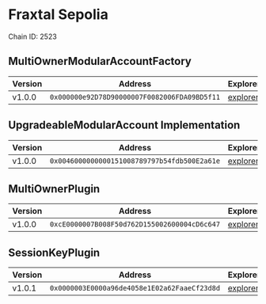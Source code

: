 # Fraxtal Sepolia

Chain ID: 2523

## MultiOwnerModularAccountFactory

| Version | Address                                      | Explorer                                                                                                 | Salt                         | Run                                                       |
| ------- | -------------------------------------------- | -------------------------------------------------------------------------------------------------------- | ---------------------------- | --------------------------------------------------------- |
| v1.0.0  | `0x000000e92D78D90000007F0082006FDA09BD5f11` | [explorer](https://explorer.testnet-sepolia.frax.com/address/0x000000e92D78D90000007F0082006FDA09BD5f11) | `0x5db157a188f31855e74efff3` | [run](../broadcast/Deploy.s.sol/2523/run-1710511981.json) |

## UpgradeableModularAccount Implementation

| Version | Address                                      | Explorer                                                                                                 | Salt                         | Run                                                       |
| ------- | -------------------------------------------- | -------------------------------------------------------------------------------------------------------- | ---------------------------- | --------------------------------------------------------- |
| v1.0.0  | `0x0046000000000151008789797b54fdb500E2a61e` | [explorer](https://explorer.testnet-sepolia.frax.com/address/0x0046000000000151008789797b54fdb500E2a61e) | `0x3249843e32cfdd3724630092` | [run](../broadcast/Deploy.s.sol/2523/run-1710511981.json) |

## MultiOwnerPlugin

| Version | Address                                      | Explorer                                                                                                 | Salt                         | Run                                                       |
| ------- | -------------------------------------------- | -------------------------------------------------------------------------------------------------------- | ---------------------------- | --------------------------------------------------------- |
| v1.0.0  | `0xcE0000007B008F50d762D155002600004cD6c647` | [explorer](https://explorer.testnet-sepolia.frax.com/address/0xcE0000007B008F50d762D155002600004cD6c647) | `0x9292f6fd68967e13eda2502d` | [run](../broadcast/Deploy.s.sol/2523/run-1710511981.json) |

## SessionKeyPlugin

| Version | Address                                      | Explorer                                                                                                 | Salt                                                                 | Run                                                       |
| ------- | -------------------------------------------- | -------------------------------------------------------------------------------------------------------- | -------------------------------------------------------------------- | --------------------------------------------------------- |
| v1.0.1  | `0x0000003E0000a96de4058e1E02a62FaaeCf23d8d` | [explorer](https://explorer.testnet-sepolia.frax.com/address/0x0000003E0000a96de4058e1E02a62FaaeCf23d8d) | `0x4e59b44847b379578588920ca78fbf26c0b4956c1689983b8c7f38000288670c` | [run](../broadcast/Deploy.s.sol/2523/run-1710511981.json) |
